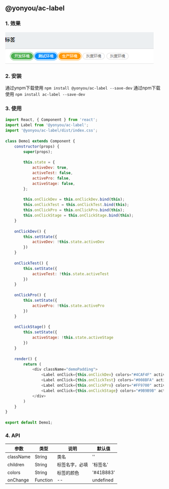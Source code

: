 ## @yonyou/ac-label

### 1. 效果

![image](https://raw.githubusercontent.com/eagleLiying/ac-label/HEAD/docs/assets/img/label.png)

### 2. 安装

通过ynpm下载使用 `npm install @yonyou/ac-label --save-dev`
通过npm下载使用 `npm install ac-label --save-dev`


### 3. 使用

```js
import React, { Component } from 'react';
import Label from '@yonyou/ac-label';
import '@yonyou/ac-label/dist/index.css';

class Demo1 extends Component {
    constructor(props) {
        super(props);

        this.state = {
            activeDev: true,
            activeTest: false,
            activePro: false,
            activeStage: false,
        };

        this.onClickDev = this.onClickDev.bind(this);
        this.onClickTest = this.onClickTest.bind(this);
        this.onClickPro = this.onClickPro.bind(this);
        this.onClickStage = this.onClickStage.bind(this);
    }

    onClickDev() {
        this.setState({
            activeDev: !this.state.activeDev
        })
    }

    onClickTest() {
        this.setState({
            activeTest: !this.state.activeTest
        })
    }

    onClickPro() {
        this.setState({
            activePro: !this.state.activePro
        })
    }

    onClickStage() {
        this.setState({
            activeStage: !this.state.activeStage
        })
    }

    render() {
        return (
            <div className="demoPadding">
                <Label onClick={this.onClickDev} colors="#4CAF4F" active={this.state.activeDev}>开发环境</Label>
                <Label onClick={this.onClickTest} colors="#008BFA" active={this.state.activeTest}>测试环境</Label>
                <Label onClick={this.onClickPro} colors="#FF9700" active={this.state.activePro}>生产环境</Label>
                <Label onClick={this.onClickStage} colors="#9B9B9B" active={this.state.activeStage}>灰度环境</Label>
            </div>
        )
    }
}

export default Demo1;
```
### 4. API

参数 | 类型 | 说明 | 默认值
---|---|---|---
className|String| 类名 | ''
children|String| 标签名字，必填 | '标签名'
colors|String|标签的颜色| '#41B883'
onChange|Function| -- | undefined

